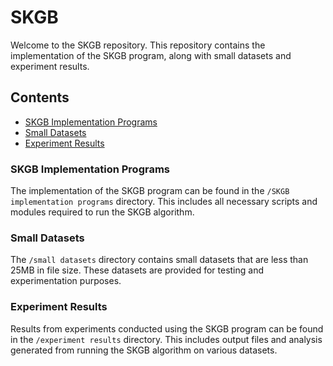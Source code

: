 # SKGB

Welcome to the SKGB repository. This repository contains the implementation of the SKGB program, along with small datasets and experiment results.

## Contents

- [SKGB Implementation Programs](#skgb-implementation-programs)
- [Small Datasets](#small-datasets)
- [Experiment Results](#experiment-results)

### SKGB Implementation Programs

The implementation of the SKGB program can be found in the `/SKGB implementation programs` directory. This includes all necessary scripts and modules required to run the SKGB algorithm.

### Small Datasets

The `/small datasets` directory contains small datasets that are less than 25MB in file size. These datasets are provided for testing and experimentation purposes.

### Experiment Results

Results from experiments conducted using the SKGB program can be found in the `/experiment results` directory. This includes output files and analysis generated from running the SKGB algorithm on various datasets.
